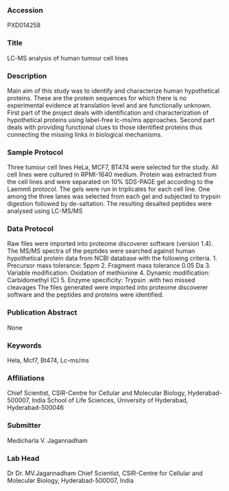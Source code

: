 ### Accession
PXD014258

### Title
LC-MS analysis of human tumour cell lines

### Description
Main aim of this study was to identify and characterize human hypothetical proteins. These are the protein sequences for which there is no experimental evidence at translation level and are functionally unknown. First part of the project deals with identification and characterization of hypothetical proteins using label-free lc-ms/ms approaches. Second part deals with providing functional clues to those identified proteins thus connecting the missing links in biological mechanisms.

### Sample Protocol
Three tumour cell lines HeLa, MCF7, BT474 were selected for the study. All cell lines were cultured in RPMI-1640 medium. Protein was extracted from the cell lines and were separated on 10% SDS-PAGE gel according to the Laemmli protocol. The gels were run in triplicates for each cell line. One among the three lanes was selected from each gel and subjected to trypsin digestion followed by de-saltation. The resulting desalted peptides were analysed using LC-MS/MS

### Data Protocol
Raw files were imported into proteome discoverer software (version 1.4). The MS/MS spectra of the peptides were searched against human hypothetical protein data from NCBI database with the following criteria. 1. Precursor mass tolerance: 5ppm 2. Fragment mass tolerance 0.05 Da 3. Variable modification: Oxidation of methionine 4. Dynamic modification: Carbidomethyl (C) 5. Enzyme specificity: Trypsin .with two missed cleavages The files generated were imported into proteome discoverer software and the peptides and proteins were identified.

### Publication Abstract
None

### Keywords
Hela, Mcf7, Bt474, Lc-ms/ms

### Affiliations
Chief Scientist, CSIR-Centre for Cellular and Molecular Biology, Hyderabad-500007, India
School of Life Sciences, University of Hyderabad, Hyderabad-500046

### Submitter
Medicharla V. Jagannadham

### Lab Head
Dr Dr. MV.Jagannadham
Chief Scientist, CSIR-Centre for Cellular and Molecular Biology, Hyderabad-500007, India


